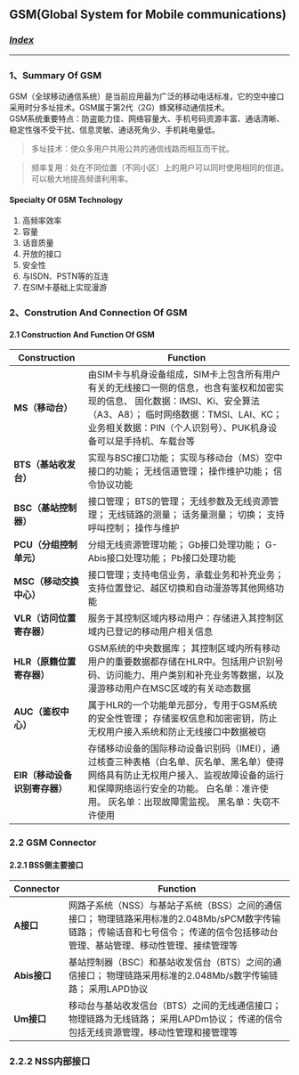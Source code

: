 ## GSM(Global System for Mobile communications) ##

### [*Index*](http://sheldonjie.github.io/)
----------


### 1、Summary Of GSM ###

GSM（全球移动通信系统）是当前应用最为广泛的移动电话标准，它的空中接口采用时分多址技术。GSM属于第2代（2G）蜂窝移动通信技术。<br/>
GSM系统重要特点：防盗能力佳、网络容量大、手机号码资源丰富、通话清晰、稳定性强不受干扰、信息灵敏、通话死角少、手机耗电量低。



> 多址技术：使众多用户共用公共的通信线路而相互而干扰。

> 频率复用：处在不同位置（不同小区）上的用户可以同时使用相同的信道。可以极大地提高频谱利用率。

#### Specialty Of GSM Technology ####
1. 高频率效率
2. 容量
3. 话音质量
4. 开放的接口
5. 安全性
6. 与ISDN、PSTN等的互连
7. 在SIM卡基础上实现漫游

### 2、Constrution And Connection Of GSM ###

#### 2.1 Construction And Function Of GSM ####

|Construction|Function|
|----|----|
|**MS（移动台）**|由SIM卡与机身设备组成，SIM卡上包含所有用户有关的无线接口一侧的信息，也含有鉴权和加密实现的信息、 固化数据：IMSI、Ki、安全算法（A3、A8）； 临时网络数据：TMSI、LAI、KC； 业务相关数据：PIN（个人识别号）、PUK机身设备可以是手持机、车载台等|
|**BTS（基站收发台）**|实现与BSC接口功能； 实现与移动台（MS）空中接口的功能； 无线信道管理； 操作维护功能； 信令协议功能|
|**BSC（基站控制器）**|接口管理； BTS的管理； 无线参数及无线资源管理； 无线链路的测量； 话务量测量； 切换； 支持呼叫控制； 操作与维护|
|**PCU（分组控制单元）**|分组无线资源管理功能； Gb接口处理功能； G-Abis接口处理功能； Pb接口处理功能|
|**MSC（移动交换中心）**|接口管理；支持电信业务，承载业务和补充业务； 支持位置登记、越区切换和自动漫游等其他网络功能|
|**VLR（访问位置寄存器）**|服务于其控制区域内移动用户：存储进入其控制区域内已登记的移动用户相关信息|
|**HLR（原籍位置寄存器）**|GSM系统的中央数据库； 其控制区域内所有移动用户的重要数据都存储在HLR中。包括用户识别号码、访问能力、用户类别和补充业务等数据，以及漫游移动用户在MSC区域的有关动态数据|
|**AUC（鉴权中心）**|属于HLR的一个功能单元部分，专用于GSM系统的安全性管理； 存储鉴权信息和加密密钥，防止无权用户接入系统和防止无线接口中数据被窃|
|**EIR（移动设备识别寄存器）**|存储移动设备的国际移动设备识别码（IMEI），通过核查三种表格（白名单、灰名单、黑名单）使得网络具有防止无权用户接入、监视故障设备的运行和保障网络运行安全的功能。 白名单：准许使用。 灰名单：出现故障需监视。 黑名单：失窃不许使用|

### 2.2 GSM Connector ###

#### 2.2.1 BSS侧主要接口 ####

|Connector|Function|
|----|----|
|**A接口**|网路子系统（NSS）与基站子系统（BSS）之间的通信接口； 物理链路采用标准的2.048Mb/sPCM数字传输链路； 传输话音和七号信令； 传递的信令包括移动台管理、基站管理、移动性管理、接续管理等|
|**Abis接口**|基站控制器（BSC）和基站收发信台（BTS）之间的通信接口； 物理链路采用标准的2.048Mb/s数字传输链路； 采用LAPD协议|
|**Um接口**|移动台与基站收发信台（BTS）之间的无线通信接口； 物理链路为无线链路； 采用LAPDm协议； 传递的信令包括无线资源管理，移动性管理和接管理等|

### 2.2.2 NSS内部接口 ###
